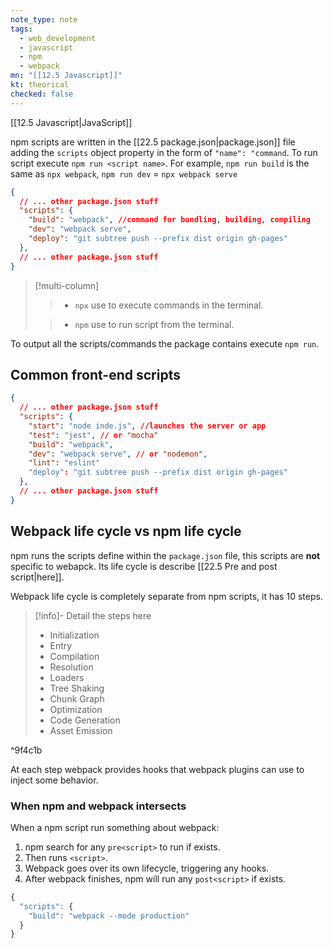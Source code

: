```yaml
---
note_type: note
tags:
  - web_development
  - javascript
  - npm
  - webpack
mn: "[[12.5 Javascript]]"
kt: theorical
checked: false
---
```

[[12.5 Javascript|JavaScript]]

npm scripts are written in the [[22.5 package.json|package.json]] file adding the `scripts` object property in the form of `"name": "command`. To run script execute `npm run <script name>`. For example, `npm run build` is the same as `npx webpack`, `npm run dev` = `npx webpack serve`

```json
{
  // ... other package.json stuff
  "scripts": {
    "build": "webpack", //command for bundling, building, compiling
    "dev": "webpack serve",
    "deploy": "git subtree push --prefix dist origin gh-pages"
  },
  // ... other package.json stuff
}
```

>[!multi-column]
>
>>- `npx` use to execute commands in the terminal.
>
>>- `npm` use to run script from the terminal.  

To output all the scripts/commands the package contains execute `npm run`. 
## Common front-end scripts
```json
{
  // ... other package.json stuff
  "scripts": {
    "start": "node inde.js", //launches the server or app
    "test": "jest", // or "mocha"
    "build": "webpack",
    "dev": "webpack serve", // or "nodemon",
    "lint": "eslint"
    "deploy": "git subtree push --prefix dist origin gh-pages"
  },
  // ... other package.json stuff
}
```

## Webpack life cycle vs npm life cycle
npm runs the scripts define within the `package.json` file, this scripts are **not** specific to webapck. Its life cycle is describe [[22.5 Pre and post script|here]].

Webpack life cycle is completely separate from npm scripts, it has 10 steps. 

>[!info]- Detail the steps here
>- Initialization
>- Entry
>- Compilation
>- Resolution
>- Loaders
>- Tree Shaking
>- Chunk Graph
>- Optimization
>- Code Generation
>- Asset Emission

^9f4c1b

At each step webpack provides hooks that webpack plugins can use to inject some behavior. 

### When npm and webpack intersects
When a npm script run something about webpack:
1. npm search for any `pre<script>` to run if exists.
2. Then runs `<script>`.
3. Webpack goes over its own lifecycle, triggering any hooks.
4. After webpack finishes, npm will run any `post<script>` if exists. 

```js
{
  "scripts": {
    "build": "webpack --mode production"
  }
}
```